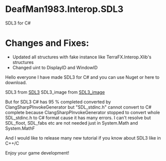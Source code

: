 # DeafMan1983.Interop.SDL3
SDL3 for C#

# Changes and Fixes:
* Updated all structures with fake instance like TerraFX.Interop.Xlib's structures
* Changed uint to DisplayID and WindowID

Hello everyone I have made SDL3 for C# and you can use Nuget or here to download.

SDL3 from [SDL3](https://github.com/libsdl-org/SDL)
SDL3_image from [SDL3_image](https://github.com/libsdl-org/SDL_image)

But for SDL3 C# has 95 % completed converted by ClangSharpPInvokeGenerator but "SDL_stdinc.h" cannot convert to C# complete because ClangSharpPInvokeGenerator stopped to convert whole SDL_stdinc.h to C# format cause it has many errors. I can't resolve but SDL_floot, SDL_fabs etc are not needed just in System.Math and System.MathF

And I would like to release many new tutorial if you know about SDL3 like in C++/C

Enjoy your game development!
